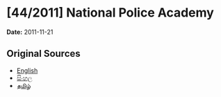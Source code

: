# [44/2011] National Police Academy

**Date:** 2011-11-21

## Original Sources

- [English](https://documents.gov.lk/view/acts/2011/11/44-2011_E.pdf)
- [සිංහල](https://documents.gov.lk/view/acts/2011/11/44-2011_S.pdf)
- [தமிழ்](https://documents.gov.lk/view/acts/2011/11/44-2011_T.pdf)
